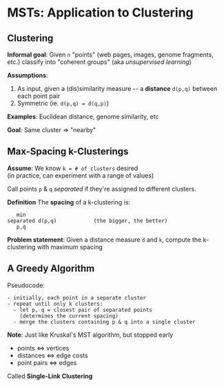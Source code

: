 # MSTs: Application to Clustering

## Clustering

**Informal goal**: Given `n` "points" (web pages, images, genome fragments,
etc.) classify into "coherent groups" (aka *unsupervised learning*)

**Assumptions**:
1. As input, given a (dis)similarity measure -- a **distance** `d(p,q)` between
   each point pair
2. Symmetric (ie. `d(p,q) = d(q,p)`)

**Examples**: Euclidean distance, genome similarity, etc

**Goal**: Same cluster ⇒ "nearby"

## Max-Spacing k-Clusterings

**Assume**: We know `k = # of clusters` desired  
(in practice, can experiment with a range of values)

Call points `p` & `q` *separated* if they're assigned to different clusters.

**Definition** The **spacing** of a k-clustering is:
```
   min
separated d(p,q)            (the bigger, the better)
   p,q
```

**Problem statement**: Given a distance measure `d` and `k`, compute the
k-clustering with maximum spacing

## A Greedy Algorithm

Pseudocode:
```
- initially, each point in a separate cluster
- repeat until only k clusters:
  - let p, q = closest pair of separated points
    (determines the current spacing)
  - merge the clusters containing p & q into a single cluster
```

**Note**: Just like Kruskal's MST algorithm, but stopped early
- points ⇔ vertices
- distances ⇔ edge costs
- point pairs ⇔ edges

Called **Single-Link Clustering**
